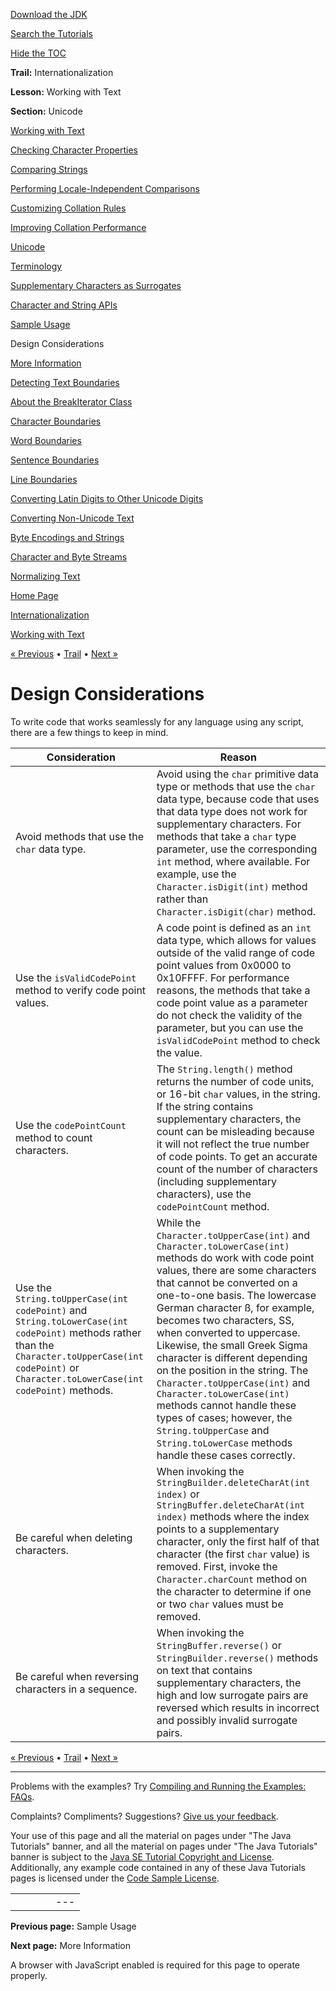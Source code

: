 [Download
the JDK](http://java.sun.com/javase/6/download.jsp)
  
[Search the
Tutorials](../../search.html)
  
[Hide the TOC](javascript:toggleLeft())

**Trail:** Internationalization
  
**Lesson:** Working with Text
  
**Section:** Unicode

[Working with Text](index.html)

[Checking Character Properties](charintro.html)

[Comparing Strings](collationintro.html)

[Performing Locale-Independent Comparisons](locale.html)

[Customizing Collation Rules](rule.html)

[Improving Collation Performance](perform.html)

[Unicode](unicode.html)

[Terminology](terminology.html)

[Supplementary Characters as Surrogates](supplementaryChars.html)

[Character and String APIs](characterClass.html)

[Sample Usage](usage.html)

Design Considerations

[More Information](info.html)

[Detecting Text Boundaries](boundaryintro.html)

[About the BreakIterator Class](about.html)

[Character Boundaries](char.html)

[Word Boundaries](word.html)

[Sentence Boundaries](sentence.html)

[Line Boundaries](line.html)

[Converting Latin Digits to Other Unicode Digits](shapedDigits.html)

[Converting Non-Unicode Text](convertintro.html)

[Byte Encodings and Strings](string.html)

[Character and Byte Streams](stream.html)

[Normalizing Text](normalizerapi.html)

[Home Page](../../index.html)
>
[Internationalization](../index.html)
>
[Working with Text](index.html)

[« Previous](usage.html) • [Trail](../TOC.html) • [Next »](info.html)

# Design Considerations

To write code that works seamlessly for any language using any script,
there are a few things to keep in mind.

| Consideration | Reason |
| --- | --- |
| Avoid methods that use the `char` data type. | Avoid using the `char` primitive data type or methods that use the `char` data type, because code that uses that data type does not work for supplementary characters. For methods that take a `char` type parameter, use the corresponding `int` method, where available. For example, use the `Character.isDigit(int)` method rather than `Character.isDigit(char)` method. |
| Use the `isValidCodePoint` method to verify code point values. | A code point is defined as an `int` data type, which allows for values outside of the valid range of code point values from 0x0000 to 0x10FFFF. For performance reasons, the methods that take a code point value as a parameter do not check the validity of the parameter, but you can use the `isValidCodePoint` method to check the value. |
| Use the `codePointCount` method to count characters. | The `String.length()` method returns the number of code units, or 16-bit `char` values, in the string. If the string contains supplementary characters, the count can be misleading because it will not reflect the true number of code points. To get an accurate count of the number of characters (including supplementary characters), use the `codePointCount` method. |
| Use the `String.toUpperCase(int codePoint)` and `String.toLowerCase(int codePoint)` methods rather than the `Character.toUpperCase(int codePoint)` or `Character.toLowerCase(int codePoint)` methods. | While the `Character.toUpperCase(int)` and `Character.toLowerCase(int)` methods do work with code point values, there are some characters that cannot be converted on a one-to-one basis. The lowercase German character ß, for example, becomes two characters, SS, when converted to uppercase. Likewise, the small Greek Sigma character is different depending on the position in the string. The `Character.toUpperCase(int)` and `Character.toLowerCase(int)` methods cannot handle these types of cases; however, the `String.toUpperCase` and `String.toLowerCase` methods handle these cases correctly. |
| Be careful when deleting characters. | When invoking the `StringBuilder.deleteCharAt(int index)` or `StringBuffer.deleteCharAt(int index)` methods where the index points to a supplementary character, only the first half of that character (the first `char` value) is removed. First, invoke the `Character.charCount` method on the character to determine if one or two `char` values must be removed. |
| Be careful when reversing characters in a sequence. | When invoking the `StringBuffer.reverse()` or `StringBuilder.reverse()` methods on text that contains supplementary characters, the high and low surrogate pairs are reversed which results in incorrect and possibly invalid surrogate pairs. |

[« Previous](usage.html)
•
[Trail](../TOC.html)
•
[Next »](info.html)

---

Problems with the examples? Try [Compiling and Running
the Examples: FAQs](../../information/run-examples.html).
  
Complaints? Compliments? Suggestions? [Give
us your feedback](http://download.oracle.com/javase/feedback.html).

Your use of this page and all the material on pages under "The Java Tutorials" banner,
and all the material on pages under "The Java Tutorials" banner is subject to the [Java SE Tutorial Copyright
and License](../../information/license.html).
Additionally, any example code contained in any of these Java
Tutorials pages is licensed under the
[Code
Sample License](http://developers.sun.com/license/berkeley_license.html).

|  |  |  |  |  |
| --- | --- | --- | --- | --- |
| |  |  | | --- | --- | | duke image | Oracle logo | | [About Oracle](http://www.oracle.com/us/corporate/index.html) | [Oracle Technology Network](http://www.oracle.com/technology/index.html) | [Terms of Service](https://www.samplecode.oracle.com/servlets/CompulsoryClickThrough?type=TermsOfService) | Copyright © 1995, 2011 Oracle and/or its affiliates. All rights reserved. |

**Previous page:** Sample Usage
  
**Next page:** More Information




A browser with JavaScript enabled is required for this page to operate properly.